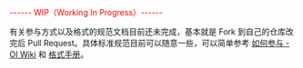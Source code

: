 <font color="red">------ WIP（Working In Progress）------</font>

有关参与方式以及格式的规范文档目前还未完成，基本就是 Fork 到自己的仓库改完后 Pull Request。具体标准规范目前可以随意一些，可以简单参考 [如何参与 - OI Wiki](https://oi-wiki.org/intro/htc/) 和 [格式手册](https://oi-wiki.org/intro/format/)。

